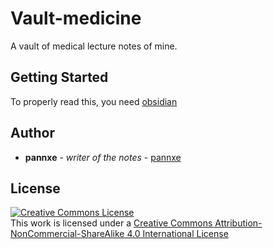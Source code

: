 # Vault-medicine
A vault of medical lecture notes of mine.

## Getting Started
To properly read this, you need [obsidian](https://obsidian.md/)

## Author
- **pannxe** - *writer of the notes* - [pannxe](https://github.com/pannxe)

## License
<dl>
	<a rel="license" href="http://creativecommons.org/licenses/by-nc-sa/4.0/"><img alt="Creative Commons License" style="border-width:0" src="https://i.creativecommons.org/l/by-nc-sa/4.0/88x31.png" /></a><br />This work is licensed under a <a rel="license" href="http://creativecommons.org/licenses/by-nc-sa/4.0/">Creative Commons Attribution-NonCommercial-ShareAlike 4.0 International License</a>
</dl>